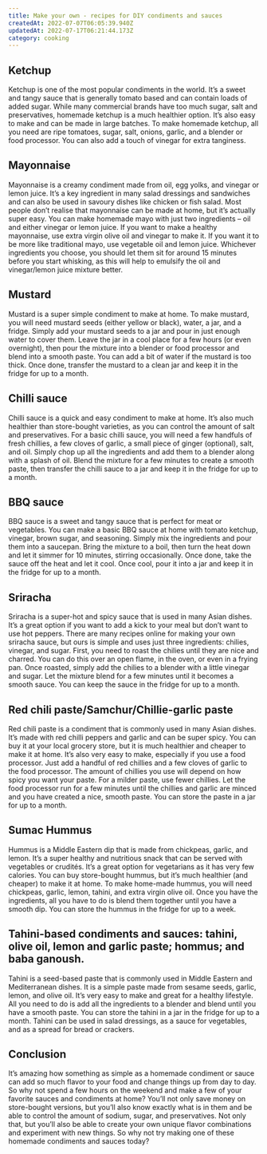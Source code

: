 ```yaml
---
title: Make your own - recipes for DIY condiments and sauces
createdAt: 2022-07-07T06:05:39.940Z
updatedAt: 2022-07-17T06:21:44.173Z
category: cooking
---
```


## Ketchup

Ketchup is one of the most popular condiments in the world. It’s a sweet and tangy sauce that is generally tomato based and can contain loads of added sugar. While many commercial brands have too much sugar, salt and preservatives, homemade ketchup is a much healthier option. It’s also easy to make and can be made in large batches. To make homemade ketchup, all you need are ripe tomatoes, sugar, salt, onions, garlic, and a blender or food processor. You can also add a touch of vinegar for extra tanginess.

## Mayonnaise

Mayonnaise is a creamy condiment made from oil, egg yolks, and vinegar or lemon juice. It’s a key ingredient in many salad dressings and sandwiches and can also be used in savoury dishes like chicken or fish salad. Most people don’t realise that mayonnaise can be made at home, but it’s actually super easy. You can make homemade mayo with just two ingredients – oil and either vinegar or lemon juice. If you want to make a healthy mayonnaise, use extra virgin olive oil and vinegar to make it. If you want it to be more like traditional mayo, use vegetable oil and lemon juice. Whichever ingredients you choose, you should let them sit for around 15 minutes before you start whisking, as this will help to emulsify the oil and vinegar/lemon juice mixture better.

## Mustard

Mustard is a super simple condiment to make at home. To make mustard, you will need mustard seeds (either yellow or black), water, a jar, and a fridge. Simply add your mustard seeds to a jar and pour in just enough water to cover them. Leave the jar in a cool place for a few hours (or even overnight), then pour the mixture into a blender or food processor and blend into a smooth paste. You can add a bit of water if the mustard is too thick. Once done, transfer the mustard to a clean jar and keep it in the fridge for up to a month.

## Chilli sauce

Chilli sauce is a quick and easy condiment to make at home. It’s also much healthier than store-bought varieties, as you can control the amount of salt and preservatives. For a basic chilli sauce, you will need a few handfuls of fresh chillies, a few cloves of garlic, a small piece of ginger (optional), salt, and oil. Simply chop up all the ingredients and add them to a blender along with a splash of oil. Blend the mixture for a few minutes to create a smooth paste, then transfer the chilli sauce to a jar and keep it in the fridge for up to a month.

## BBQ sauce

BBQ sauce is a sweet and tangy sauce that is perfect for meat or vegetables. You can make a basic BBQ sauce at home with tomato ketchup, vinegar, brown sugar, and seasoning. Simply mix the ingredients and pour them into a saucepan. Bring the mixture to a boil, then turn the heat down and let it simmer for 10 minutes, stirring occasionally. Once done, take the sauce off the heat and let it cool. Once cool, pour it into a jar and keep it in the fridge for up to a month.

## Sriracha

Sriracha is a super-hot and spicy sauce that is used in many Asian dishes. It’s a great option if you want to add a kick to your meal but don’t want to use hot peppers. There are many recipes online for making your own sriracha sauce, but ours is simple and uses just three ingredients: chilies, vinegar, and sugar. First, you need to roast the chilies until they are nice and charred. You can do this over an open flame, in the oven, or even in a frying pan. Once roasted, simply add the chilies to a blender with a little vinegar and sugar. Let the mixture blend for a few minutes until it becomes a smooth sauce. You can keep the sauce in the fridge for up to a month.

## Red chili paste/Samchur/Chillie-garlic paste

Red chili paste is a condiment that is commonly used in many Asian dishes. It’s made with red chilli peppers and garlic and can be super spicy. You can buy it at your local grocery store, but it is much healthier and cheaper to make it at home. It’s also very easy to make, especially if you use a food processor. Just add a handful of red chillies and a few cloves of garlic to the food processor. The amount of chillies you use will depend on how spicy you want your paste. For a milder paste, use fewer chillies. Let the food processor run for a few minutes until the chillies and garlic are minced and you have created a nice, smooth paste. You can store the paste in a jar for up to a month.

## Sumac Hummus

Hummus is a Middle Eastern dip that is made from chickpeas, garlic, and lemon. It’s a super healthy and nutritious snack that can be served with vegetables or crudités. It’s a great option for vegetarians as it has very few calories. You can buy store-bought hummus, but it’s much healthier (and cheaper) to make it at home. To make home-made hummus, you will need chickpeas, garlic, lemon, tahini, and extra virgin olive oil. Once you have the ingredients, all you have to do is blend them together until you have a smooth dip. You can store the hummus in the fridge for up to a week.

## Tahini-based condiments and sauces: tahini, olive oil, lemon and garlic paste; hommus; and baba ganoush.

Tahini is a seed-based paste that is commonly used in Middle Eastern and Mediterranean dishes. It is a simple paste made from sesame seeds, garlic, lemon, and olive oil. It’s very easy to make and great for a healthy lifestyle. All you need to do is add all the ingredients to a blender and blend until you have a smooth paste. You can store the tahini in a jar in the fridge for up to a month. Tahini can be used in salad dressings, as a sauce for vegetables, and as a spread for bread or crackers.

## Conclusion

It’s amazing how something as simple as a homemade condiment or sauce can add so much flavor to your food and change things up from day to day. So why not spend a few hours on the weekend and make a few of your favorite sauces and condiments at home? You’ll not only save money on store-bought versions, but you’ll also know exactly what is in them and be able to control the amount of sodium, sugar, and preservatives. Not only that, but you’ll also be able to create your own unique flavor combinations and experiment with new things. So why not try making one of these homemade condiments and sauces today?
